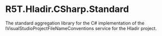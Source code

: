 # R5T.Hladir.CSharp.Standard
The standard aggregation library for the C# implementation of the IVisualStudioProjectFileNameConventions service for the Hladir project.
